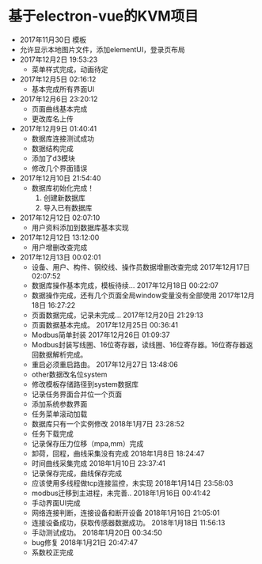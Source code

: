 # 基于electron-vue的KVM项目
- 2017年11月30日 模板
- 允许显示本地图片文件，添加elementUI，登录页布局
- 2017年12月2日 19:53:23
  - 菜单样式完成，动画待定
- 2017年12月5日 02:16:12
  - 基本完成所有界面UI
- 2017年12月6日 23:20:12
  - 页面曲线基本完成
  - 更改库名上传
- 2017年12月9日 01:40:41
  - 数据库连接测试成功
  - 数据结构完成
  - 添加了d3模块
  - 修改几个界面错误
- 2017年12月10日 21:54:40
  - 数据库初始化完成！
    1. 创建新数据库
    2. 导入已有数据库
- 2017年12月12日 02:07:10
  - 用户资料添加到数据库基本实现
- 2017年12月12日 13:12:00
  - 用户增删改查完成
- 2017年12月13日 00:02:01
  - 设备、用户、构件、钢绞线、操作员数据增删改查完成
2017年12月17日 02:07:52
  - 数据库操作基本完成，模板待续...
2017年12月18日 00:22:07
  - 数据操作完成，还有几个页面全局window变量没有全部使用
2017年12月18日 16:27:22
  - 页面数据完成，记录未完成...
2017年12月20日 21:29:13
  - 页面数据基本完成。
2017年12月25日 00:36:41
  - Modbus简单封装
2017年12月26日 01:09:37
  - Modbus封装写线圈、16位寄存器，读线圈、16位寄存器。16位寄存器返回数据解析完成。
  - 重启必须重启路由。
2017年12月27日 13:48:06
  - other数据改名位system
  - 修改模板存储路径到system数据库
  - 记录任务界面合并位一个页面
  - 添加系统参数界面
  - 任务菜单滚动加载
  - 数据库只有一个实例修改
2018年1月7日 23:28:52
  - 任务下载完成
  - 记录保存压力位移（mpa,mm）完成
  - 卸荷，回程，曲线采集没有完成
2018年1月8日 18:24:47
  - 时间曲线采集完成
2018年1月10日 23:37:41
  - 记录保存完成，曲线保存完成
  - 应该使用多线程做tcp连接监控，未实现
2018年1月14日 23:58:03
  - modbus迁移到主进程，未完善..
2018年1月16日 00:41:42
  - 手动界面UI完成
  - 网络连接判断，连接设备和断开设备
2018年1月16日 21:05:01
  - 连接设备成功，获取传感器数据成功。
2018年1月18日 11:56:13
  - 手动测试成功。
2018年1月20日 00:34:50
  - bug修复
2018年1月21日 20:47:47
  - 系数校正完成
